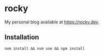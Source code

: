 # rocky

My personal blog available at https://rocky.dev.

## Installation

`nvm install && nvm use && npm install`
